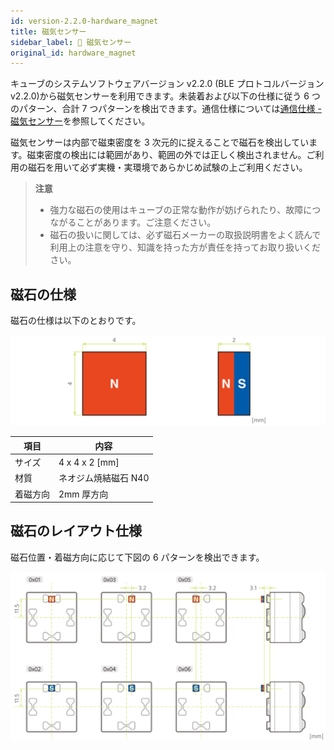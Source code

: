 ```yaml
---
id: version-2.2.0-hardware_magnet
title: 磁気センサー
sidebar_label: 🔄 磁気センサー
original_id: hardware_magnet
---
```


キューブのシステムソフトウェアバージョン v2.2.0 (BLE プロトコルバージョン v2.2.0)から磁気センサーを利用できます。未装着および以下の仕様に従う 6 つのパターン、合計 7 つパターンを検出できます。通信仕様については[通信仕様 - 磁気センサー](magnetic_sensor.md)を参照してください。

磁気センサーは内部で磁束密度を 3 次元的に捉えることで磁石を検出しています。磁束密度の検出には範囲があり、範囲の外では正しく検出されません。ご利用の磁石を用いて必ず実機・実環境であらかじめ試験の上ご利用ください。

> **注意**
>
> - 強力な磁石の使用はキューブの正常な動作が妨げられたり、故障につながることがあります。ご注意ください。
> - 磁石の扱いに関しては、必ず磁石メーカーの取扱説明書をよく読んで利用上の注意を守り、知識を持った方が責任を持ってお取り扱いください。

## **磁石の仕様**

磁石の仕様は以下のとおりです。

![magnet specification](assets/hardware_magnet.svg)

| 項目     | 内容                 |
| -------- | -------------------- |
| サイズ   | 4 x 4 x 2 [mm]       |
| 材質     | ネオジム焼結磁石 N40 |
| 着磁方向 | 2mm 厚方向           |

## **磁石のレイアウト仕様**

磁石位置・着磁方向に応じて下図の 6 パターンを検出できます。

![magnet layout specification](assets/hardware_magnet_layout.svg)
